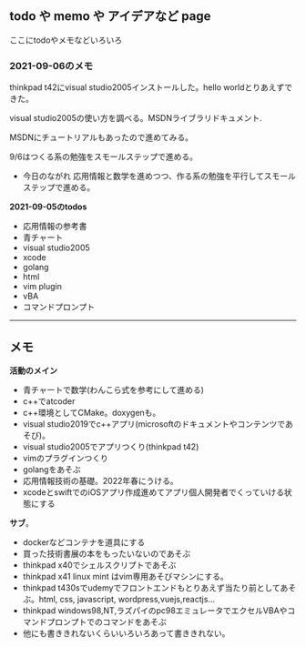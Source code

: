 ## todo や memo や アイデアなど page

ここにtodoやメモなどいろいろ

### 2021-09-06のメモ

thinkpad t42にvisual studio2005インストールした。hello worldとりあえずできた。

visual studio2005の使い方を調べる。MSDNライブラリドキュメント.

MSDNにチュートリアルもあったので進めてみる。

9/6はつくる系の勉強をスモールステップで進める。

- 今日のながれ
応用情報と数学を進めつつ、作る系の勉強を平行してスモールステップで進める。

**2021-09-05のtodos**

- 応用情報の参考書
- 青チャート
- visual studio2005
- xcode
- golang
- html
- vim plugin
- vBA
- コマンドプロンプト

***

## メモ
**活動のメイン**
- 青チャートで数学(わんこら式を参考にして進める)
- c++でatcoder
- c++環境としてCMake。doxygenも。
- visual studio2019でc++アプリ(microsoftのドキュメントやコンテンツであそび)。
- visual studio2005でアプリつくり(thinkpad t42)
- vimのプラグインつくり
- golangをあそぶ
- 応用情報技術の基礎。2022年春にうける。
- xcodeとswiftでのiOSアプリ作成進めてアプリ個人開発者でくっていける状態にする

**サブ**。
- dockerなどコンテナを道具にする
- 買った技術書展の本をもったいないのであそぶ
- thinkpad x40でシェルスクリプトであそぶ
- thinkpad x41 linux mint はvim専用あそびマシンにする。
- thinkpad t430sでudemyでフロントエンドもとりあえず当たり前としてあそぶ。html, css, javascript, wordpress,vuejs,reactjs...
- thinkpad windows98,NT,ラズパイのpc98エミュレータでエクセルVBAやコマンドプロンプトでのコマンドをあそぶ
- 他にも書ききれないくらいいろいろあって書ききれない。
 
 
